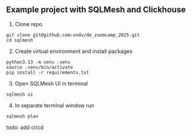 ## Example project with SQLMesh and Clickhouse

1. Clone repo 

```
git clone git@github.com:vndv/de_zoomcamp_2025.git
cd sqlmesh
```

2. Create virtual environment and install packages


```
python3.13 -m venv .venv
source .venv/bin/activate
pip install -r requirements.txt
```

3. Open SQLMesh UI in terminal 

```
sqlmesh ui

```

4. In separate terminal window run

```
sqlmesh plan
```

todo: add ci/cd